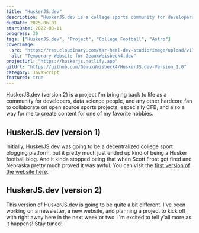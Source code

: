 ```yaml
---
title: "HuskerJS.dev"
description: "HuskerJS.dev is a college sports community for developers and computer scientists to meet and talk about sports and work on open source projects."
dueDate: 2025-06-01
startDate: 2022-08-11
progress: 30
tags: ["HuskerJS.dev", "Project", "College Football", "Astro"]
coverImage:
  src: "https://res.cloudinary.com/tar-heel-dev-studio/image/upload/v1734273111/huskerjsdevoldie_myxenf.png"
  alt: "Temporary Website for GeauxWeisbeck4.dev"
projectUrl: "https://huskerjs.netlify.app"
gitUrl: "https://github.com/GeauxWeisbeck4/HuskerJS.dev-Version_1.0"
category: JavaScript
featured: true
---
```


HuskerJS.dev (version 2) is a project I'm bringing back to life as a community for developers, data science people, and any other hardcore fan to collaborate on open source sports projects, especially CFB, and also a way for me to create content for one of my favorite hobbies.

## HuskerJS.dev (version 1)

Initially, HuskerJS.dev was going to be a decentralized college sport blogging platform, but it pretty much just ended up kind of being a Husker football blog. And it kinda stopped being that when Scott Frost got fired and Nebraska pretty much proved it was awful. You can visit the [first version of the website here](https://huskerjs.netlify.app).

## HuskerJS.dev (version 2)

This version of HuskerJS.dev is going to be quite a bit different. I've been working on a newsletter, a new website, and planning a project to kick off with right away here in the next week or two. I'm excited to tell y'all more as it happens! Stay tuned!


